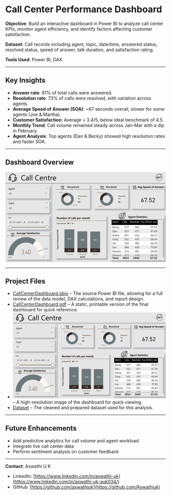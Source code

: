# Call Center Performance Dashboard 

**Objective**: Build an interactive dashboard in Power BI to analyze call center KPIs, monitor agent efficiency, and identify factors affecting customer satisfaction.  

**Dataset**: Call records including agent, topic, date/time, answered status, resolved status, speed of answer, talk duration, and satisfaction rating.  

**Tools Used**: Power BI, DAX.  

---

## Key Insights
- **Answer rate**: 81% of total calls were answered.  
- **Resolution rate**: 73% of calls were resolved, with variation across agents.  
- **Average Speed of Answer (SOA)**: ~67 seconds overall, slower for some agents (Joe & Martha).  
- **Customer Satisfaction**: Average = 3.4/5, below ideal benchmark of 4.5.  
- **Monthly Trend**: Call volume remained steady across Jan–Mar with a dip in February.  
- **Agent Analysis**: Top agents (Dan & Becky) showed high resolution rates and faster SOA.  

---

## Dashboard Overview
![A screenshot of the Power BI dashboard showing key call center metrics](images/dashboard.png)

---

## Project Files
- [CallCenterDashboard.pbix](reports/Call_Center.pbix) – The source Power BI file, allowing for a full review of the data model, DAX calculations, and report design.
- [CallCenterDashboard.pdf](reports/Call_Center_Dashboard.pdf) – A static, printable version of the final dashboard for quick reference. 
- ![Dashboard Image](images/dashboard.png) – A high-resolution image of the dashboard for quick viewing.  
- [Dataset](dataset/Call-Center-Dataset.xlsx) – The cleaned and prepared dataset used for this analysis. 

---

## Future Enhancements

- Add predictive analytics for call volume and agent workload  
- Integrate live call center data  
- Perform sentiment analysis on customer feedback  

---


**Contact**: Aswathi U K  
- LinkedIn: [https://www.linkedin.com/in/aswathi-uk](https://www.linkedin.com/in/aswathi-uk-auk034/)  
- GitHub: [https://github.com/aswathiuk](https://github.com/Aswathiuk)  
